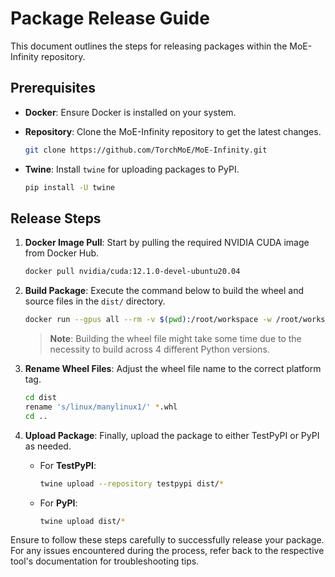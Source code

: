 # Package Release Guide

This document outlines the steps for releasing packages within the MoE-Infinity repository.

## Prerequisites

- **Docker**: Ensure Docker is installed on your system.
- **Repository**: Clone the MoE-Infinity repository to get the latest changes.

    ```bash
    git clone https://github.com/TorchMoE/MoE-Infinity.git
    ```

- **Twine**: Install `twine` for uploading packages to PyPI.

    ```bash
    pip install -U twine
    ```

## Release Steps

1. **Docker Image Pull**: Start by pulling the required NVIDIA CUDA image from Docker Hub.

    ```bash
    docker pull nvidia/cuda:12.1.0-devel-ubuntu20.04
    ```

2. **Build Package**: Execute the command below to build the wheel and source files in the `dist/` directory.

    ```bash
    docker run --gpus all --rm -v $(pwd):/root/workspace -w /root/workspace nvidia/cuda:12.1.0-devel-ubuntu20.04 /bin/bash -c "/root/workspace/matrix_build.sh"
    ```

    > **Note**: Building the wheel file might take some time due to the necessity to build across 4 different Python versions.

3. **Rename Wheel Files**: Adjust the wheel file name to the correct platform tag.

    ```bash
    cd dist
    rename 's/linux/manylinux1/' *.whl
    cd ..
    ```

4. **Upload Package**: Finally, upload the package to either TestPyPI or PyPI as needed.

    - For **TestPyPI**:

        ```bash
        twine upload --repository testpypi dist/*
        ```

    - For **PyPI**:

        ```bash
        twine upload dist/*
        ```

Ensure to follow these steps carefully to successfully release your package. For any issues encountered during the process, refer back to the respective tool's documentation for troubleshooting tips.

